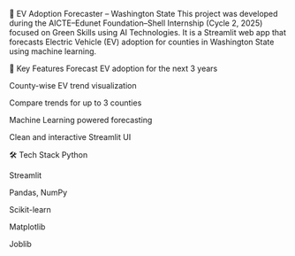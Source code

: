 🔮 EV Adoption Forecaster – Washington State
This project was developed during the AICTE–Edunet Foundation–Shell Internship (Cycle 2, 2025) focused on Green Skills using AI Technologies. It is a Streamlit web app that forecasts Electric Vehicle (EV) adoption for counties in Washington State using machine learning.

📌 Key Features
Forecast EV adoption for the next 3 years

County-wise EV trend visualization

Compare trends for up to 3 counties

Machine Learning powered forecasting

Clean and interactive Streamlit UI

🛠️ Tech Stack
Python

Streamlit

Pandas, NumPy

Scikit-learn

Matplotlib

Joblib

